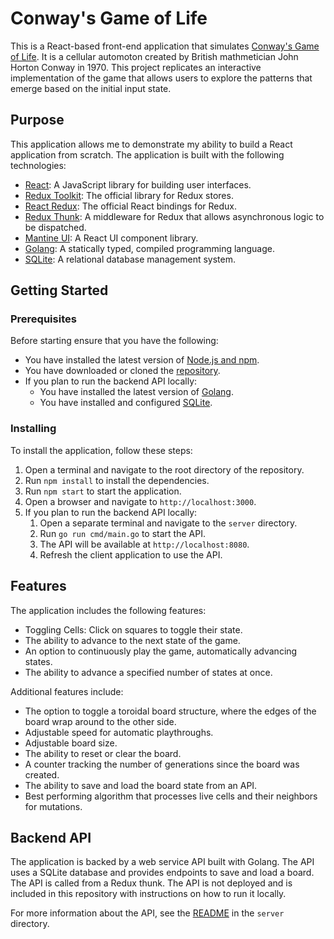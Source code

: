 # Conway's Game of Life

This is a React-based front-end application that simulates [Conway's Game of Life](https://en.wikipedia.org/wiki/Conway%27s_Game_of_Life). It is a cellular automoton created by British mathmetician John Horton Conway in 1970. This project replicates an interactive implementation of the game that allows users to explore the patterns that emerge based on the initial input state.

## Purpose

This application allows me to demonstrate my ability to build a React application from scratch. The application is built with the following technologies:

- [React](https://react.dev/): A JavaScript library for building user interfaces.
- [Redux Toolkit](https://redux-toolkit.js.org/): The official library for Redux stores.
- [React Redux](https://react-redux.js.org/): The official React bindings for Redux.
- [Redux Thunk](https://redux.js.org/usage/writing-logic-thunks): A middleware for Redux that allows asynchronous logic to be dispatched.
- [Mantine UI](https://mantine.dev/): A React UI component library.
- [Golang](https://golang.org/): A statically typed, compiled programming language.
- [SQLite](https://www.sqlite.org/index.html): A relational database management system.

## Getting Started

### Prerequisites

Before starting ensure that you have the following:

- You have installed the latest version of [Node.js and npm](https://nodejs.org/en/download/).
- You have downloaded or cloned the [repository](https://github.com/trevlar/game-of-life).
- If you plan to run the backend API locally:
  - You have installed the latest version of [Golang](https://golang.org/dl/).
  - You have installed and configured [SQLite](https://www.sqlite.org/download.html).

### Installing

To install the application, follow these steps:

1. Open a terminal and navigate to the root directory of the repository.
2. Run `npm install` to install the dependencies.
3. Run `npm start` to start the application.
4. Open a browser and navigate to `http://localhost:3000`.
5. If you plan to run the backend API locally:
   1. Open a separate terminal and navigate to the `server` directory.
   2. Run `go run cmd/main.go` to start the API.
   3. The API will be available at `http://localhost:8080`.
   4. Refresh the client application to use the API.

## Features

The application includes the following features:

- Toggling Cells: Click on squares to toggle their state.
- The ability to advance to the next state of the game.
- An option to continuously play the game, automatically advancing states.
- The ability to advance a specified number of states at once.

Additional features include:

- The option to toggle a toroidal board structure, where the edges of the board wrap around to the other side.
- Adjustable speed for automatic playthroughs.
- Adjustable board size.
- The ability to reset or clear the board.
- A counter tracking the number of generations since the board was created.
- The ability to save and load the board state from an API.
- Best performing algorithm that processes live cells and their neighbors for mutations.

## Backend API

The application is backed by a web service API built with Golang. The API uses a SQLite database and provides endpoints to save and load a board. The API is called from a Redux thunk. The API is not deployed and is included in this repository with instructions on how to run it locally.

For more information about the API, see the [README](server/README.md) in the `server` directory.
